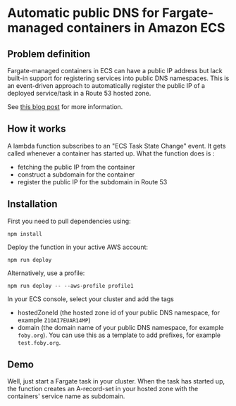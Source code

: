 # Automatic public DNS for Fargate-managed containers in Amazon ECS

## Problem definition
Fargate-managed containers in ECS can have a public IP address but lack built-in support for registering services into public DNS namespaces.
This is an event-driven approach to automatically register the public IP of a deployed service/task in a Route 53 hosted zone.

See [this blog post](https://medium.com/@andreas.pasch/automatic-public-dns-for-fargate-managed-containers-in-amazon-ecs-f0ca0a0334b5) for more information.

## How it works

A lambda function subscribes to an "ECS Task State Change" event. It gets called whenever a container has started up. What the function does is :

* fetching the public IP from the container
* construct a subdomain for the container
* register the public IP for the subdomain in Route 53

## Installation

First you need to pull dependencies using:

`npm install`

Deploy the function in your active AWS account:

```
npm run deploy
```

Alternatively, use a profile:

```
npm run deploy -- --aws-profile profile1
```

In your ECS console, select your cluster and add the tags

* hostedZoneId (the hosted zone id of your public DNS namespace, for example `Z1OAI7EUAR14MP`)
* domain (the domain name of your public DNS namespace, for example `foby.org`). You can use this as a template to add prefixes, for example `test.foby.org`.

## Demo

Well, just start a Fargate task in your cluster. When the task has started up, the function creates an A-record-set in your hosted zone with the containers' service name as subdomain.

